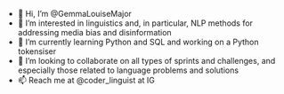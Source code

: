 - 👋 Hi, I’m @GemmaLouiseMajor
- 👀 I’m interested in linguistics and, in particular, NLP methods for addressing media bias and disinformation
- 🌱 I’m currently learning Python and SQL and working on a Python tokensiser
- 💞️ I’m looking to collaborate on all types of sprints and challenges, and especially those related to language problems and solutions
- 📫 Reach me at @coder_linguist at IG

<!---
GemmaLouiseMajor/GemmaLouiseMajor is a ✨ special ✨ repository because its `README.md` (this file) appears on your GitHub profile.
You can click the Preview link to take a look at your changes.
--->
